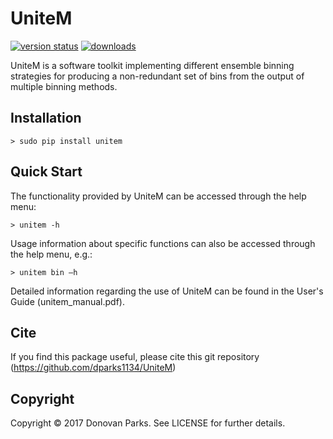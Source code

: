 # UniteM

[![version status](https://img.shields.io/pypi/v/unitem.svg)](https://pypi.python.org/pypi/unitem)
[![downloads](https://img.shields.io/pypi/dm/unitem.svg)](https://pypi.python.org/pypi/unitem)

UniteM is a software toolkit implementing different ensemble binning strategies for producing a non-redundant set of bins from the output of multiple binning methods.


## Installation

```
> sudo pip install unitem
```

## Quick Start

The functionality provided by UniteM can be accessed through the help menu:
```
> unitem -h
```

Usage information about specific functions can also be accessed through the help menu, e.g.:
```
> unitem bin –h
```

Detailed information regarding the use of UniteM can be found in the User's Guide (unitem_manual.pdf).


## Cite

If you find this package useful, please cite this git repository (https://github.com/dparks1134/UniteM)


## Copyright

Copyright © 2017 Donovan Parks. See LICENSE for further details.
